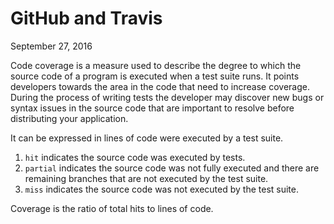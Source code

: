 GitHub and Travis
================
September 27, 2016

Code coverage is a measure used to describe the degree to which the source code of a program is executed when a test suite runs. It points developers towards the area in the code that need to increase coverage. During the process of writing tests the developer may discover new bugs or syntax issues in the source code that are important to resolve before distributing your application.

It can be expressed in lines of code were executed by a test suite.

1.  `hit` indicates the source code was executed by tests.
2.  `partial` indicates the source code was not fully executed and there are remaining branches that are not executed by the test suite.
3.  `miss` indicates the source code was not executed by the test suite.

Coverage is the ratio of total hits to lines of code.

